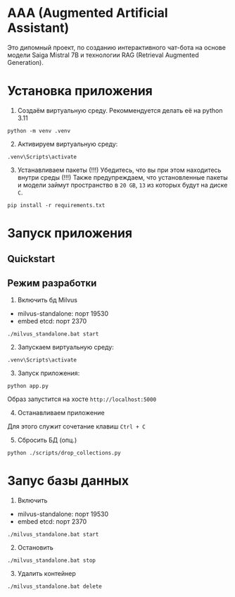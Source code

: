 # AAA (Augmented Artificial Assistant)

Это дипомный проект, по созданию интерактивного чат-бота на основе модели Saiga Mistral 7B и технологии RAG (Retrieval Augmented Generation).

# Установка приложения

1. Создаём виртуальную среду. Рекоммендуется делать её на python 3.11

```
python -m venv .venv
```

2. Активируем виртуальную среду:

```
.venv\Scripts\activate
```

3. Устанавливаем пакеты
   (!!!) Убедитесь, что вы при этом находитесь внутри среды (!!!)
   Также предупреждаем, что установленные пакеты и модели займут пространство в `20 GB`, `13` из которых будут на диске `С`.

```
pip install -r requirements.txt
```

# Запуск приложения

## Quickstart

## Режим разработки

1. Включить бд Milvus

- milvus-standalone: порт 19530
- embed etcd: порт 2370

```
./milvus_standalone.bat start
```

2. Запускаем виртуальную среду:

```{bash}
.venv\Scripts\activate
```

3. Запуск приложения:

```{bash}
python app.py
```

Образ запустится на хосте `http://localhost:5000`

4. Останавливаем приложение

Для этого служит сочетание клавиш `Ctrl + C`

5. Сбросить БД (опц.)

```{bash}
python ./scripts/drop_collections.py
```

# Запус базы данных

1. Включить

- milvus-standalone: порт 19530
- embed etcd: порт 2370

```
./milvus_standalone.bat start
```

2. Остановить

```
./milvus_standalone.bat stop
```

3. Удалить контейнер

```
./milvus_standalone.bat delete
```
